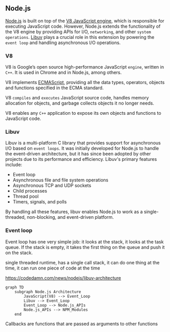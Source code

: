 
## Node.js
[Node.js](https://nodejs.org/en) is built on top of the [V8 JavaScript engine](https://v8.dev/), which is responsible for executing JavaScript code. However, Node.js extends the functionality of the V8 engine by providing APIs for I/O, `networking`, and other `system operations`. [Libuv](https://docs.libuv.org/en/v1.x/) plays a crucial role in this extension by powering the `event loop` and handling asynchronous I/O operations.


### V8
V8 is Google’s open source high-performance JavaScript `engine`, written in `C++`. It is used in Chrome and in Node.js, among others.

V8 implements [ECMAScript](https://tc39.es/ecma262/), providing all the data types, operators, objects and functions specified in the ECMA standard.

V8 `compiles` and `executes` JavaScript source code, handles memory allocation for objects, and garbage collects objects it no longer needs.

V8 enables any `C++` application to expose its own objects and functions to JavaScript code.

### Libuv
Libuv is a multi-platform C library that provides support for asynchronous I/O based on `event loops`. It was initially developed for Node.js to handle the event-driven architecture, but it has since been adopted by other projects due to its performance and efficiency. Libuv's primary features include:
- Event loop 
- Asynchronous file and file system operations 
- Asynchronous TCP and UDP sockets 
- Child processes
- Thread pool 
- Timers, signals, and polls

By handling all these features, libuv enables Node.js to work as a single-threaded, non-blocking, and event-driven platform.

### Event loop
Event loop has one very simple job: it looks at the stack, it looks at the task queue. If the stack is empty, it takes the first thing on the queue and push it on the stack.



single threaded runtime, has a single call stack, it can do one thing at the time, it can run one piece of code at the time


https://codedamn.com/news/nodejs/libuv-architecture

```mermaid
graph TD
    subgraph Node.js Architecture
        JavaScript(V8) --> Event_Loop
        Libuv --> Event_Loop
        Event_Loop --> Node.js_APIs
        Node.js_APIs --> NPM_Modules
    end
```




Callbacks are functions that are passed as arguments to other functions
